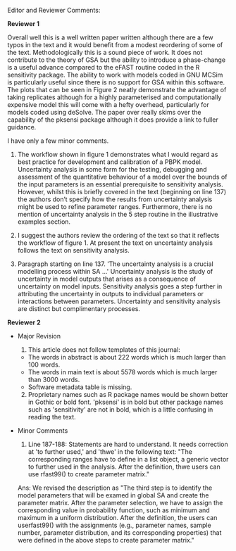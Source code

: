 Editor and Reviewer Comments:
  
**Reviewer 1**
  
Overall well this is a well written paper written although there are a few typos in the text and it would benefit from a modest reordering of some of the text. Methodologically this is a sound piece of work. It does not contribute to the theory of GSA but the ability to introduce a phase-change is a useful advance compared to the eFAST routine coded in the R sensitivity package. The ability to work with models coded in GNU MCSim is particularly useful since there is no support for GSA within this software. The plots that can be seen in Figure 2 neatly demonstrate the advantage of taking replicates although for a highly parameterised and computationally expensive model this will come with a hefty overhead, particularly for models coded using deSolve. The paper over really skims over the capability of the pksensi package although it does provide a link to fuller guidance.

I have only a few minor comments.

  1. The workflow shown in figure 1 demonstrates what I would regard as best practice for development and calibration of a PBPK model. Uncertainty analysis in some form for the testing, debugging and assessment of the quantitative behaviour of a model over the bounds of the input parameters is an essential prerequisite to sensitivity analysis. However, whilst this is briefly covered in the text (beginning on line 137) the authors don’t specify how the results from uncertainty analysis might be used to refine parameter ranges. Furthermore, there is no mention of uncertainty analysis in the 5 step routine in the illustrative examples section.

  2. I suggest the authors review the ordering of the text so that it reflects the workflow of figure 1. At present the text on uncertainty analysis follows the text on sensitivity analysis. 

  3. Paragraph starting on line 137. 'The uncertainty analysis is a crucial modelling process within SA ...' Uncertainty analysis is the study of uncertainty in model outputs that arises as a consequence of uncertainty on model inputs. Sensitivity analysis goes a step further in attributing the uncertainty in outputs to individual parameters or interactions between parameters. Uncertainty and sensitivity analysis are distinct but complimentary processes.


**Reviewer 2**
  
- Major Revision

  1. This article does not follow templates of this journal:
    - The words in abstract is about 222 words which is much larger than 100 words.
    - The words in main text is about 5578 words which is much larger than 3000 words.
    - Software metadata table is missing.

  2. Proprietary names such as R package names would be shown better in Gothic or bold font. 'pksensi' is in bold but other package names such as 'sensitivity' are not in bold, which is a little confusing in reading the text.

- Minor Comments

  1. Line 187-188: Statements are hard to understand. It needs correction at 'to further used,' and 'thwe' in the following text: "The corresponding ranges have to define in a list object, a generic vector to further used in the analysis. After the definition, thwe users can use rfast99() to create parameter matrix."
  
  Ans: We revised the description as "The third step is to identify the model parameters that will be examed in global SA and create the parameter matrix. After the parameter selection, we have to assign the corresponding value in probability function, such as minimum and maximum in a uniform distribution. After the definition, the users can userfast99() with the assignments (e.g., parameter names, sample number, parameter distribution, and its corresponding properties) that were defined in the above steps to create parameter matrix."
